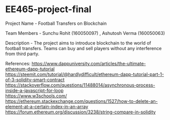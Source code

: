 # EE465-project-final

Project Name - Football Transfers on Blockchain

Team Members - Sunchu Rohit (160050097) , Ashutosh Verma (160050063)

Description - The project aims to introduce blockchain to the world of football transfers. Teams can buy and sell players without any interference from third party.

References:
https://www.dappuniversity.com/articles/the-ultimate-ethereum-dapp-tutorial  
https://steemit.com/tutorial/@hardlydifficult/ethereum-dapp-tutorial-part-1-of-3-solidity-smart-contract  
https://stackoverflow.com/questions/11488014/asynchronous-process-inside-a-javascript-for-loop  
https://www.w3schools.com/  
https://ethereum.stackexchange.com/questions/1527/how-to-delete-an-element-at-a-certain-index-in-an-array  
https://forum.ethereum.org/discussion/3238/string-compare-in-solidity  